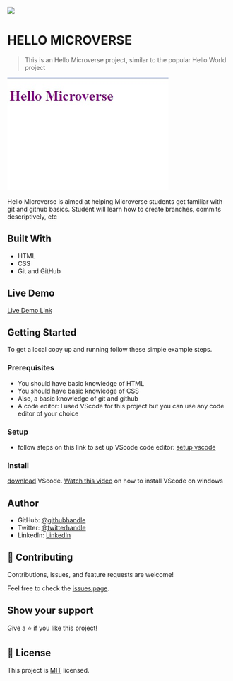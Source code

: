 ![](https://img.shields.io/badge/Microverse-blueviolet)

# HELLO MICROVERSE

> This is an Hello Microverse project, similar to the popular Hello World project

![screenshot](./app_screenshot.png)

Hello Microverse is aimed at helping Microverse students get familiar with git and github basics. 
Student will learn how to create branches, commits descriptively, etc

## Built With

- HTML
- CSS
- Git and GitHub

## Live Demo

[Live Demo Link](https://livedemo.com)


## Getting Started

To get a local copy up and running follow these simple example steps.

### Prerequisites
- You should have basic knowledge of HTML
- You should have basic knowledge of CSS
- Also, a basic knowledge of git and github
- A code editor: I used VScode for this project but you can use any code editor of your choice
### Setup
- follow steps on this link to set up VScode code editor: [setup vscode](https://www.freecodecamp.org/news/how-to-set-up-vs-code-for-web-development/)

### Install
[download](https://code.visualstudio.com/download) VScode.
[Watch this video](https://www.youtube.com/watch?v=MlIzFUI1QGA) on how to install VScode on windows
## Author

- GitHub: [@githubhandle](https://github.com/kingsleyibe)
- Twitter: [@twitterhandle](https://twitter.com/ibekingsley2)
- LinkedIn: [LinkedIn](https://www.linkedin.com/in/kingsley-ibe-5669a5134)

## 🤝 Contributing

Contributions, issues, and feature requests are welcome!

Feel free to check the [issues page](../../issues/).

## Show your support

Give a ⭐️ if you like this project!

## 📝 License

This project is [MIT](./MIT.md) licensed.
